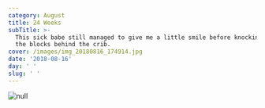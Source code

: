```yaml
---
category: August
title: 24 Weeks
subTitle: >-
  This sick babe still managed to give me a little smile before knocking half
  the blocks behind the crib. 
cover: /images/img_20180816_174914.jpg
date: '2018-08-16'
day: ' '
slug: ' '
---
```

![null](/images/img_20180816_174914.jpg)
